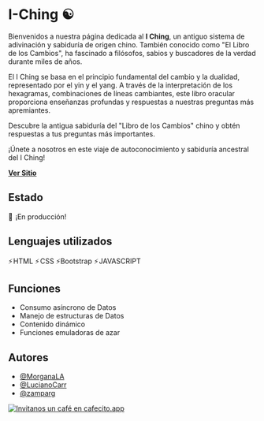 # I-Ching ☯️
Bienvenidos a nuestra página dedicada al **I Ching**, un antiguo sistema de adivinación y sabiduría de origen chino. También conocido como "El Libro de los Cambios", ha fascinado a filósofos, sabios y buscadores de la verdad durante miles de años.

El I Ching se basa en el principio fundamental del cambio y la dualidad, representado por el yin y el yang. A través de la interpretación de los hexagramas, combinaciones de líneas cambiantes, este libro oracular proporciona enseñanzas profundas y respuestas a nuestras preguntas más apremiantes.

Descubre la antigua sabiduría del "Libro de los Cambios" chino y obtén respuestas a tus preguntas más importantes.

¡Únete a nosotros en este viaje de autoconocimiento y sabiduría ancestral del I Ching!

[**Ver Sitio**](https://zamparg.github.io/Iching/)

## Estado
🚀  ¡En producción!

## Lenguajes utilizados

⚡ HTML ⚡ CSS ⚡Bootstrap ⚡ JAVASCRIPT


## Funciones

- Consumo asíncrono de Datos
- Manejo de estructuras de Datos
- Contenido dinámico
- Funciones emuladoras de azar

<!-- ## Screenshots
### Index
![App Screenshot](https://res.cloudinary.com/zamparg/image/upload/v1681913412/Screens/AEscreen1_if1z9a.png)

### Index Mobile
![App Screenshot](https://res.cloudinary.com/zamparg/image/upload/v1681913411/Screens/AEscreen2_zeyosc.png)

### Página de detalles
![App Screenshot](https://res.cloudinary.com/zamparg/image/upload/v1681913412/Screens/AEscreen3_uw2hyk.png)

### Carrito
![App Screenshot](https://res.cloudinary.com/zamparg/image/upload/v1681913411/Screens/AEscreen4_zvdzl7.png)
 -->

## Autores

- [@MorganaLA](https://www.github.com/MorganaLA)
- [@LucianoCarr](https://www.github.com/LucianoCarr)
- [@zamparg](https://www.github.com/zamparg)
 
[![Invitanos un café en cafecito.app](https://cdn.cafecito.app/imgs/buttons/button_5.svg)](https://cafecito.app/ichill)
